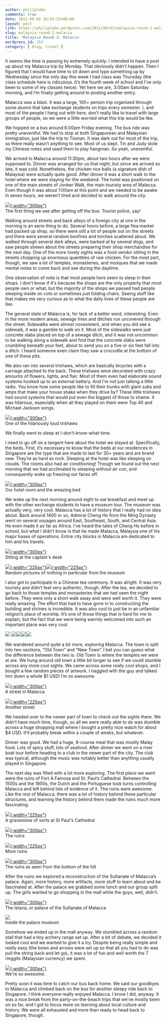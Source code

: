 ```yaml
---
author: philiplebo
comments: true
date: 2011-09-02 19:02:53+00:00
layout: post
link: https://philiplebo.wordpress.com/2011/09/03/malaysia-round-2-malacca/
slug: malaysia-round-2-malacca
title: 'Malaysia Round 2: Malacca'
wordpress_id: 153
category: [ blog, travel ]
---
```


It seems like time is passing by extremely quickly. I intended to have a post up about my Malacca trip by Monday. That obviously didn’t happen. Then I figured that I would have time to sit down and type something up by Wednesday since the only day this week I had class was Thursday (the class schedule here is ridiculous. It’s the fourth week of school and I’ve only been to some of my classes twice). Yet here we are, 3:00am Saturday morning, and I’m finally getting around to posting another entry.

Malacca was a blast. It was a large, 100+ person trip organized through some alumni that take exchange students on trips every semester. I, and most of the people I hang out with here, don’t really like to travel with large groups of people, so we were a little worried what this trip would be like.

We hopped on a bus around 6:00pm Friday evening. The bus ride was pretty uneventful. We had to stop at both Singaporean and Malaysian immigration, just like the trip to Tioman. It was dark out for most of the trip, so there really wasn’t anything to see. Most of us slept. Tin and Judy stole my Chinese notes and used them to play hangman. So yeah, uneventful.

We arrived in Malacca around 11:30pm, about two hours after we were supposed to. Dinner was arranged for us that night, but since we arrived so late, it was cold. Nonetheless, the chicken rice balls (a signature dish of Malaysia) were actually quite good. After dinner it was a short walk to the hotel where we were staying for the weekend. The hotel was positioned on one of the main streets of Jonker Walk, the main touristy area of Malacca. Even though it was about 1:00am at this point and we needed to be awake in seven hours, we weren’t tired and decided to walk around the city.

[![](http://philiplebo.files.wordpress.com/2011/09/img_2295.jpg){:width="300px"}](http://philiplebo.files.wordpress.com/2011/09/img_2295.jpg)  
The first thing we see after getting off the bus. Tourist police, yay!

Walking around streets and back alleys of a foreign city at one in the morning is an eerie thing to do. Several hours before, a large flea market had packed up shop, so there were still a lot of people out on the streets and there were several random bonfires and torches scattered about. We walked through several dark alleys, were barked at by several dogs, and saw people strewn about the streets preparing their shop merchandise for the next day. One of the more lovely sights was a food vendor sitting in the streets chopping up enormous quantities of raw chicken. For the most part, though, we saw a lot of temples, monasteries, and mosques that we made mental notes to come back and see during the daytime.

One observation of note is that most people here seem to sleep in their shops. I don't know if it's because the shops are the only property that most people own or what, but the majority of the shops we passed had people sleeping inside on cots or sometimes just folding chairs. Seeing stuff like that makes me very curious as to what the daily lives of these people are like.

The general state of Malacca is, for lack of a better word, interesting. Even in the more modern areas, sewage lines and ditches run uncovered through the street. Sidewalks were almost nonexistent, and when you did see a sidewalk, it was a gamble to walk on it. Most of the sidewalks were just concrete slabs placed on top of a sewage ditch, and it was not uncommon to be walking along a sidewalk and find that the concrete slabs were crumbling beneath your feet, about to send you on a five or six feet fall into a ditch. I heard someone even claim they saw a crocodile at the bottom of one of these pits.

We also ran into several trishaws, which are basically bicycles with a carriage attached to the back. These trishaws were decorated with crazy amounts of flowers, lights, and flair. Most of them even had elaborate sound systems hooked up to an external battery. And I'm not just talking a little radio. You know how some people like to fill their trunks with giant subs and amps that make your house shake when they drive by? These little trishaws had sound systems that would put even the biggest of those to shame. It was hilarious, especially when all they played on them were Top 40 and Michael Jackson songs.

[![](http://philiplebo.files.wordpress.com/2011/09/img_20110827_005609.jpg){:width="300px"}](http://philiplebo.files.wordpress.com/2011/09/img_20110827_005609.jpg)  
One of the hilariously loud trishaws

We finally went to sleep at I-don’t-know-what-time.

I need to go off on a tangent here about the hotel we stayed at. Specifically, the beds. First, it’s necessary to know that the beds at our residences in Singapore are the type that are made to last for 30+ years and are brand new. They’re as hard as rock. Sleeping at the hotel was like sleeping on clouds. The rooms also had air conditioning! Though we found out the next morning that we had acclimated to sleeping without air con, and consequently woke up freezing our faces off.

[![](http://philiplebo.files.wordpress.com/2011/09/img_2317.jpg){:width="300px"}](http://philiplebo.files.wordpress.com/2011/09/img_2317.jpg)  
Our hotel room and the amazing bed

We woke up the next morning around eight to eat breakfast and meet up with the other exchange students to have a museum tour. The museum was actually very, very cool. Malacca has a lot of history that I really had no idea about. Back around 1400 or so, Admiral Cheng Ho from the Ming Dynasty went on several voyages around East, Southeast, South, and Central Asia. He even made it as far as Africa. I’ve heard the tales of Cheng Ho before in school, but what I didn’t know is that he made Malacca, Malaysia one of his major bases of operations. Entire city blocks in Malacca are dedicated to him and his travels.

[![](http://philiplebo.files.wordpress.com/2011/09/p8261120.jpg){:width="300px"}](http://philiplebo.files.wordpress.com/2011/09/p8261120.jpg)  
Sitting at the captain's desk

[![](http://philiplebo.files.wordpress.com/2011/09/img_2333.jpg){:width="225px"}](http://philiplebo.files.wordpress.com/2011/09/img_2333.jpg)[![](http://philiplebo.files.wordpress.com/2011/09/img_2349.jpg){:width="225px"}](http://philiplebo.files.wordpress.com/2011/09/img_2349.jpg)  
Random pictures of nothing in particular from the museum


I also got to participate in a Chinese tea ceremony. It was alright. It was very touristy and didn’t feel very authentic, though. After the tea, we decided to go back to those temples and monasteries that we had seen the night before. They were only a short walk away and were well worth it. They were really amazing. The effort that had to have gone in to constructing the building and shrines is incredible. It was also cool to just be in an unfamiliar religion’s place of worship. It’s one of those things that is hard for me to explain, but the fact that we were being warmly welcomed into such an important place was very cool.





![](https://fbcdn-sphotos-a.akamaihd.net/hphotos-ak-snc7/314758_208077959252465_100001507865574_577706_3524869_n.jpg)
    [![](http://philiplebo.files.wordpress.com/2011/09/p8271131.jpg?w=300)](http://philiplebo.files.wordpress.com/2011/09/p8271131.jpg)[![](http://philiplebo.files.wordpress.com/2011/09/p8271132.jpg?w=300)](http://philiplebo.files.wordpress.com/2011/09/p8271132.jpg)[![](http://philiplebo.files.wordpress.com/2011/09/p8271137.jpg?w=300)](http://philiplebo.files.wordpress.com/2011/09/p8271137.jpg)[![](http://philiplebo.files.wordpress.com/2011/09/p8271143.jpg?w=300)](http://philiplebo.files.wordpress.com/2011/09/p8271143.jpg)


We wandered around quite a bit more, exploring Malacca. The town is split into two sections, “Old Town” and “New Town”. I bet you can guess what the difference between the two is. Old Town is where the temples we were at are. We hung around old town a little bit longer to see if we could stumble across any more cool sights. We came across some really cool shops, and I bought a few random pieces of artwork. I haggled with the guy and talked him down a whole $1 USD! I’m so awesome.

[![](http://philiplebo.files.wordpress.com/2011/09/img_2319.jpg){:width="300px"}](http://philiplebo.files.wordpress.com/2011/09/img_2319.jpg)  
A street in Malacca

[![](http://philiplebo.files.wordpress.com/2011/09/img_2358.jpg){:width="225px"}](http://philiplebo.files.wordpress.com/2011/09/img_2358.jpg)  
Another street

We headed over to the newer part of town to check out the sights there. We didn’t have much time, though, so all we were really able to do was stumble across a huge shopping mall where I bought a pretty nice watch for about $4 USD. It’ll probably break within a couple of weeks, but whatever.

Dinner was good. We had a huge, 8-course meal that was mostly Malay food. Lots of spicy stuff, lots of seafood. After dinner we went on a river boat tour before heading to a club in the newer part of the city. The club was typical, although the music was notably better than anything usually played in Singapore.

The next day was filled with a lot more exploring. The first place we went were the ruins of Fort A Famosa and St. Paul’s Cathedral. Between the 1500s and the 1800s, the Dutch and the Portuguese took turns controlling Malacca and left behind lots of evidence of it. The ruins were awesome. Like the rest of Malacca, there was a lot of history behind these particular structures, and learning the history behind them made the ruins much more fascinating.

[![](http://philiplebo.files.wordpress.com/2011/09/img_20110828_125702.jpg){:width="225px"}](http://philiplebo.files.wordpress.com/2011/09/img_20110828_125702.jpg)  
A gravestone of sorts at St Paul's Cathedral

[![](http://philiplebo.files.wordpress.com/2011/09/img_20110828_125814.jpg){:width="300px"}](http://philiplebo.files.wordpress.com/2011/09/img_20110828_125814.jpg)  
The ruins

[![](http://philiplebo.files.wordpress.com/2011/09/img_20110828_131326.jpg){:width="225px"}](http://philiplebo.files.wordpress.com/2011/09/img_20110828_131326.jpg)  
More ruins

[![](http://philiplebo.files.wordpress.com/2011/09/img_20110828_131825.jpg){:width="300px"}](http://philiplebo.files.wordpress.com/2011/09/img_20110828_131825.jpg)  
The ruins as seen from the bottom of the hill

After the ruins we explored a reconstruction of the Sultanate of Malacca’s palace. Again, more history, more artifacts, more stuff to learn about and be fascinated at. After the palace we grabbed some lunch and our group split up. The girls wanted to go shopping in the mall while the guys, well, didn’t.

[![](http://philiplebo.files.wordpress.com/2011/09/img_20110828_132140.jpg){:width="300px"}](http://philiplebo.files.wordpress.com/2011/09/img_20110828_132140.jpg)  
The istana, or palace of the Sultanate of Malacca

![](https://fbcdn-sphotos-a.akamaihd.net/hphotos-ak-snc7/301288_10150783284210545_617290544_20151284_1091706_n.jpg)  
Inside the palace museum

Somehow we ended up in the mall anyway. We stumbled across a random stall that had a tiny archery range set up. After a bit of debate, we decided it looked cool and we wanted to give it a try. Despite being really simple and really easy (the bows and arrows were set up so that all you had to do was pull the string back and let go), it was a lot of fun and well worth the 7 ringgits (Malaysian currency) we spent.

[![](http://philiplebo.files.wordpress.com/2011/09/img_20110828_160741.jpg){:width="300px"}](http://philiplebo.files.wordpress.com/2011/09/img_20110828_160741.jpg)  
We're so awesome.

Pretty soon it was time to catch our bus back home. We said our goodbyes to Malacca and climbed back on the bus for another sleepy ride back to Singapore. I think everyone really enjoyed Malacca. I know I did, anyway. It was a nice break from the party-on-the-beach trips that we’ve mostly been on so far, and I got to focus more on learning about local culture and history. We were all exhausted and more than ready to head back to Singapore, though.
